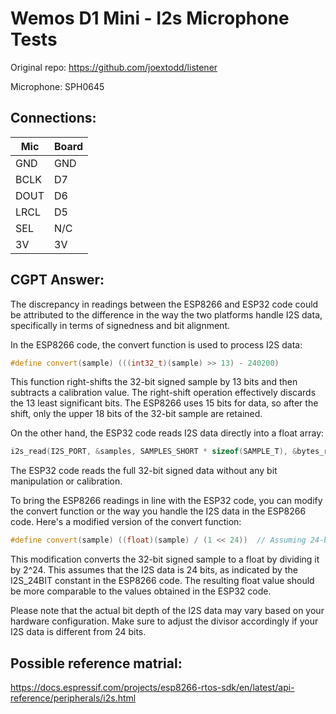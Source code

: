 # Wemos D1 Mini - I2s Microphone Tests

Original repo: https://github.com/joextodd/listener

Microphone: SPH0645

## Connections:

| Mic  | Board |
| ---- | ----- |
| GND  | GND   |
| BCLK | D7    |
| DOUT | D6    |
| LRCL | D5    |
| SEL  | N/C   |
| 3V   | 3V    |

## CGPT Answer:

The discrepancy in readings between the ESP8266 and ESP32 code could be attributed to the difference in the way the two platforms handle I2S data, specifically in terms of signedness and bit alignment.

In the ESP8266 code, the convert function is used to process I2S data:

```cpp
#define convert(sample) (((int32_t)(sample) >> 13) - 240200)
```

This function right-shifts the 32-bit signed sample by 13 bits and then subtracts a calibration value. The right-shift operation effectively discards the 13 least significant bits. The ESP8266 uses 15 bits for data, so after the shift, only the upper 18 bits of the 32-bit sample are retained.

On the other hand, the ESP32 code reads I2S data directly into a float array:

```cpp
i2s_read(I2S_PORT, &samples, SAMPLES_SHORT * sizeof(SAMPLE_T), &bytes_read, portMAX_DELAY);
```

The ESP32 code reads the full 32-bit signed data without any bit manipulation or calibration.

To bring the ESP8266 readings in line with the ESP32 code, you can modify the convert function or the way you handle the I2S data in the ESP8266 code. Here's a modified version of the convert function:

```cpp
#define convert(sample) ((float)(sample) / (1 << 24))  // Assuming 24-bit data
```

This modification converts the 32-bit signed sample to a float by dividing it by 2^24. This assumes that the I2S data is 24 bits, as indicated by the I2S_24BIT constant in the ESP8266 code. The resulting float value should be more comparable to the values obtained in the ESP32 code.

Please note that the actual bit depth of the I2S data may vary based on your hardware configuration. Make sure to adjust the divisor accordingly if your I2S data is different from 24 bits.

## Possible reference matrial:

https://docs.espressif.com/projects/esp8266-rtos-sdk/en/latest/api-reference/peripherals/i2s.html
